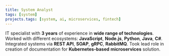 ```yaml
---
title: System Analyst
tags: [system]
projects.tags: [system, ai, microservices, fintech]
---
```


IT specialist with **3 years** of experience in **wide range of technologies**. Worked with different ecosystems: **JavaScript**, **Node.js**, **Python**, **Java**, **C#**. Integrated systems via **REST API**, **SOAP**, **gRPC**, **RabbitMQ**. Took lead role in creation of documentation for **Kubernetes-based** **microservices** solution.